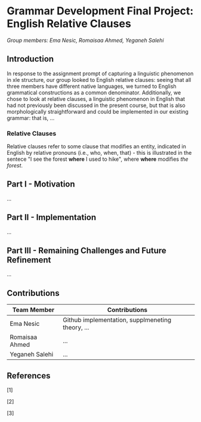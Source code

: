 # Grammar Development Final Project: English Relative Clauses

_Group members: Ema Nesic, Romaisaa Ahmed, Yeganeh Salehi_

## Introduction

In response to the assignment prompt of capturing a linguistic phenomenon in xle structure, our 
group looked to English relative clauses: seeing that all three members have different native 
languages, we turned to English grammatical constructions as a common denominator. Additionally, 
we chose to look at relative clauses, a linguistic phenomenon in English that had not previously 
been discussed in the present course, but that is also morphologically straightforward and could 
be implemented in our existing grammar: that is, ...


### Relative Clauses
Relative clauses refer to some clause that modifies an entity, indicated in English by relative
pronouns (i.e., who, when, that) - this is illustrated in the sentece "I see the forest **where**
I used to hike", where **where** modifies _the forest_.


## Part I - Motivation

...

## Part II - Implementation

...

## Part III - Remaining Challenges and Future Refinement

...


## Contributions

| Team Member  | Contributions                                             |
|--------------|-----------------------------------------------------------|
| Ema Nesic  | Github implementation, supplmeneting theory, ... |
| Romaisaa Ahmed | ... |
| Yeganeh Salehi | ... |

## References

[1]

[2]

[3]


